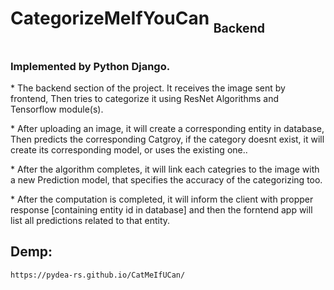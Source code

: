 <h1>CategorizeMeIfYouCan <sub><sub>Backend</sub></sub><h1>
<h3>Implemented by Python Django.</h3>

  <p> * The backend section of the project. It receives the image sent by frontend, Then tries to categorize it using ResNet Algorithms and Tensorflow module(s).</p>
  <p> * After uploading an image, it will create a corresponding entity in database, Then predicts the corresponding Catgroy, if the category doesnt exist, it will create its         corresponding model, or uses the existing one..</p>
  <p> * After the algorithm completes, it will link each categries to the image with a new Prediction model, that specifies the accuracy of the categorizing too.</p>
  <p> * After the computation is completed, it will inform the client with propper response [containing entity id in database] and then the forntend app will list all                 predictions related to that entity. </p>

## Demp:
```https://pydea-rs.github.io/CatMeIfUCan/```
